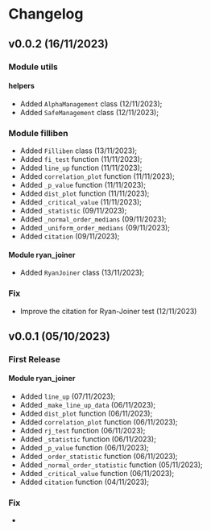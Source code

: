 # Changelog


## v0.0.2 (16/11/2023)

### Module utils

#### helpers
- Added ``AlphaManagement`` class (12/11/2023);
- Added ``SafeManagement`` class (12/11/2023);

### Module filliben
- Added ``Filliben`` class (13/11/2023);
- Added ``fi_test`` function (11/11/2023);
- Added ``line_up`` function (11/11/2023);
- Added ``correlation_plot`` function (11/11/2023);
- Added ``_p_value`` function (11/11/2023);
- Added ``dist_plot`` function (11/11/2023);
- Added ``_critical_value`` (11/11/2023);
- Added ``_statistic`` (09/11/2023);
- Added ``_normal_order_medians`` (09/11/2023);
- Added ``_uniform_order_medians`` (09/11/2023);
- Added ``citation`` (09/11/2023);


#### Module ryan_joiner
- Added ``RyanJoiner`` class (13/11/2023);


### Fix
- Improve the citation for Ryan-Joiner test (12/11/2023)

## v0.0.1 (05/10/2023)


### First Release

#### Module ryan_joiner
- Added ``line_up`` (07/11/2023);
- Added ``_make_line_up_data`` (06/11/2023);
- Added ``dist_plot`` function (06/11/2023);
- Added ``correlation_plot`` function (06/11/2023);
- Added ``rj_test`` function (06/11/2023);
- Added ``_statistic`` function (06/11/2023);
- Added ``_p_value`` function (06/11/2023);
- Added ``_order_statistic`` function (06/11/2023);
- Added ``_normal_order_statistic`` function (05/11/2023);
- Added ``_critical_value`` function (06/11/2023);
- Added ``citation`` function (04/11/2023);




### Fix

-
